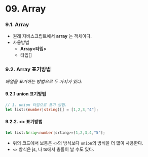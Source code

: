 # 09. Array

### 9.1. Array

- 원래 자바스크립트에서 **array** 는 객체이다.
- 사용방법
  - **Array<타입>**
  - 타입[]

### 9.2. Array 표기방법

_배열을 표기하는 방법으로 두 가지가 있다._

#### 9.2.1 union 표기방법

```ts
// 1. union 타입으로 표기 방법.
let list:(number|string)[] = [1,2,3,"4"];
```

#### 9.2.2. <> 표기방법

```ts
let list:Array<number|srting>=[1,2,3,4,"5"];
```

- 위의 코드에서 보통은 `<>`의 방식보다 `union`의 방식을 더 많이 사용한다. 
- `<>` 방식은 js, 나 ts에서 충돌이 날 수도 있다. 

